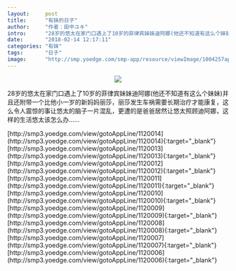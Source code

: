 ```yaml
---
layout:     post
title:      "有妹的日子"
author:     "作者：田中ユキ"
intro:      "28岁的悠太在家门口遇上了10岁的菲律宾妹妹迪阿娜(他还不知道有这么个妹妹)并且还附带一个比他小一岁的新妈妈丽莎，丽莎发生车祸需要长期治疗才能康复，这么令人震惊的事让悠太的脑子一片混乱，更遭的是爸爸居然让悠太照顾迪阿娜，这样的生活悠太该怎么办……"
date:       "2018-02-14 12:17:11"
categories: "有妹"
tags:       "日子"
image:      "http://smp.yoedge.com/smp-app/resource/viewImage/1004257appline.png"
---
```

<div style="text-align: center">
<p><img src="http://smp.yoedge.com/smp-app/resource/viewImage/1004257appline.png"/></p>
</div>
<p class="post-meta">
<span>28岁的悠太在家门口遇上了10岁的菲律宾妹妹迪阿娜(他还不知道有这么个妹妹)并且还附带一个比他小一岁的新妈妈丽莎，丽莎发生车祸需要长期治疗才能康复，这么令人震惊的事让悠太的脑子一片混乱，更遭的是爸爸居然让悠太照顾迪阿娜，这样的生活悠太该怎么办……</span>
</p>
[http://smp3.yoedge.com/view/gotoAppLine/1120014](http://smp3.yoedge.com/view/gotoAppLine/1120014){:target="_blank"}
[http://smp3.yoedge.com/view/gotoAppLine/1120013](http://smp3.yoedge.com/view/gotoAppLine/1120013){:target="_blank"}
[http://smp3.yoedge.com/view/gotoAppLine/1120012](http://smp3.yoedge.com/view/gotoAppLine/1120012){:target="_blank"}
[http://smp3.yoedge.com/view/gotoAppLine/1120011](http://smp3.yoedge.com/view/gotoAppLine/1120011){:target="_blank"}
[http://smp3.yoedge.com/view/gotoAppLine/1120010](http://smp3.yoedge.com/view/gotoAppLine/1120010){:target="_blank"}
[http://smp3.yoedge.com/view/gotoAppLine/1120009](http://smp3.yoedge.com/view/gotoAppLine/1120009){:target="_blank"}
[http://smp3.yoedge.com/view/gotoAppLine/1120008](http://smp3.yoedge.com/view/gotoAppLine/1120008){:target="_blank"}
[http://smp3.yoedge.com/view/gotoAppLine/1120007](http://smp3.yoedge.com/view/gotoAppLine/1120007){:target="_blank"}
[http://smp3.yoedge.com/view/gotoAppLine/1120006](http://smp3.yoedge.com/view/gotoAppLine/1120006){:target="_blank"}


